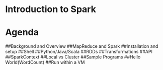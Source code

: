 # Introduction to Spark

# Agenda

##Background and Overview
##MapReduce and Spark
##Installation and setup
##Shell
##Python/Java/Scala
##RDDs
##Transformations
##API
##SparkContext
##Local vs Cluster
##Sample Programs
##Hello World(WordCount)
##Run within a VM

